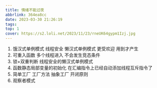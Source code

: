 ```yaml
---
title: 情绪不能过夜
abbrlink: 364ea8cc
date: 2023-03-30 21:26:19
tags:
top: 1
cover: https://s2.loli.net/2023/11/23/rneUK64gypm1Izj.jpg
---
```

1. 饿汉式单例模式 线程安全 懒汉式单例模式 更受欢迎 用到才产生
2. 可重入函数 多个线程进入 不会发生竞态条件
3. 锁+双重判断 线程安全的懒汉式单例模式
4. 函数静态局部变量的初始化 在汇编指令上已经自动添加线程互斥指令了
5. 简单工厂 工厂方法 抽象工厂 开闭原则
6. 观察者模式